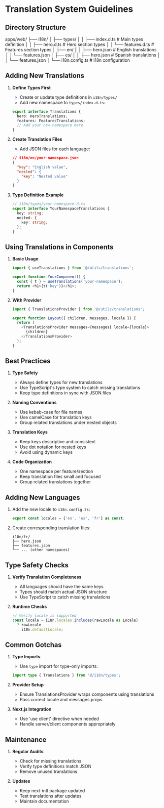# Translation System Guidelines

## Directory Structure

apps/web/
├── i18n/
│ ├── types/
│ │ ├── index.d.ts # Main types definition
│ │ ├── hero.d.ts # Hero section types
│ │ └── features.d.ts # Features section types
│ ├── en/
│ │ ├── hero.json # English translations
│ │ └── features.json
│ ├── es/
│ │ ├── hero.json # Spanish translations
│ │ └── features.json
│ └── i18n.config.ts # i18n configuration


## Adding New Translations

1. **Define Types First**
   - Create or update type definitions in `i18n/types/`
   - Add new namespace to `types/index.d.ts`:
   ```typescript
   export interface Translations {
     hero: HeroTranslations;
     features: FeaturesTranslations;
     // Add your new namespace here
   }
   ```

2. **Create Translation Files**
   - Add JSON files for each language:
   ```json
   // i18n/en/your-namespace.json
   {
     "key": "English value",
     "nested": {
       "key": "Nested value"
     }
   }
   ```

3. **Type Definition Example**
   ```typescript
   // i18n/types/your-namespace.d.ts
   export interface YourNamespaceTranslations {
     key: string;
     nested: {
       key: string;
     };
   }
   ```

## Using Translations in Components

1. **Basic Usage**
   ```typescript
   import { useTranslations } from '@/utils/translations';

   export function YourComponent() {
     const { t } = useTranslations('your-namespace');
     return <h1>{t('key')}</h1>;
   }
   ```

2. **With Provider**
   ```typescript
   import { TranslationsProvider } from '@/utils/translations';

   export function Layout({ children, messages, locale }) {
     return (
       <TranslationsProvider messages={messages} locale={locale}>
         {children}
       </TranslationsProvider>
     );
   }
   ```

## Best Practices

1. **Type Safety**
   - Always define types for new translations
   - Use TypeScript's type system to catch missing translations
   - Keep type definitions in sync with JSON files

2. **Naming Conventions**
   - Use kebab-case for file names
   - Use camelCase for translation keys
   - Group related translations under nested objects

3. **Translation Keys**
   - Keep keys descriptive and consistent
   - Use dot notation for nested keys
   - Avoid using dynamic keys

4. **Code Organization**
   - One namespace per feature/section
   - Keep translation files small and focused
   - Group related translations together

## Adding New Languages

1. Add the new locale to `i18n.config.ts`:
   ```typescript
   export const locales = ['en', 'es', 'fr'] as const;
   ```

2. Create corresponding translation files:
   ```
   i18n/fr/
   ├── hero.json
   ├── features.json
   └── ... (other namespaces)
   ```

## Type Safety Checks

1. **Verify Translation Completeness**
   - All languages should have the same keys
   - Types should match actual JSON structure
   - Use TypeScript to catch missing translations

2. **Runtime Checks**
   ```typescript
   // Verify locale is supported
   const locale = i18n.locales.includes(rawLocale as Locale)
     ? rawLocale
     : i18n.defaultLocale;
   ```

## Common Gotchas

1. **Type Imports**
   - Use `type` import for type-only imports:
   ```typescript
   import type { Translations } from '@/i18n/types';
   ```

2. **Provider Setup**
   - Ensure TranslationsProvider wraps components using translations
   - Pass correct locale and messages props

3. **Next.js Integration**
   - Use 'use client' directive when needed
   - Handle server/client components appropriately

## Maintenance

1. **Regular Audits**
   - Check for missing translations
   - Verify type definitions match JSON
   - Remove unused translations

2. **Updates**
   - Keep next-intl package updated
   - Test translations after updates
   - Maintain documentation